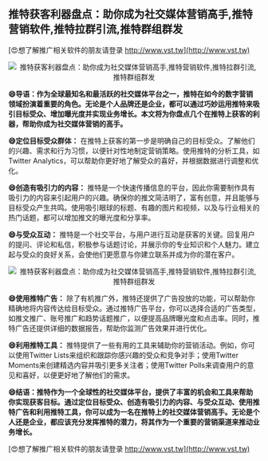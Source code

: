 ## **推特获客利器盘点：助你成为社交媒体营销高手,推特营销软件,推特拉群引流,推特群组群发**

[😍想了解推广相关软件的朋友请登录 http://www.vst.tw](http://www.vst.tw)

 <center><img src="https://vst.tw/MP4/tuiguang/png/3.png" alt="推特获客利器盘点：助你成为社交媒体营销高手,推特营销软件,推特拉群引流,推特群组群发"></center>

**😄导语：作为全球最知名和最活跃的社交媒体平台之一，推特在如今的数字营销领域扮演着重要的角色。无论是个人品牌还是企业，都可以通过巧妙运用推特来吸引目标受众、增加曝光度并实现业务增长。本文将为你盘点几个在推特上获客的利器，帮助你成为社交媒体营销的高手。**

**😄定位目标受众群体：**
在推特上获客的第一步是明确自己的目标受众。了解他们的兴趣、需求和行为习惯，以便针对性地制定营销策略。使用推特的分析工具，如Twitter Analytics，可以帮助你更好地了解受众的喜好，并根据数据进行调整和优化。

**😄创造有吸引力的内容：**
推特是一个快速传播信息的平台，因此你需要制作具有吸引力的内容来引起用户的兴趣。确保你的推文简洁明了，富有创意，并且能够与目标受众产生共鸣。使用吸引眼球的标题、有趣的图片和视频，以及与行业相关的热门话题，都可以增加推文的曝光度和分享率。

**😄与受众互动：**
推特是一个社交平台，与用户进行互动是获客的关键。回复用户的提问、评论和私信，积极参与话题讨论，并展示你的专业知识和个人魅力。建立起与受众的良好关系，会使他们更愿意与你建立联系并成为你的潜在客户。

 <center><img src="https://vst.tw/MP4/tuiguang/png/0.png" alt="推特获客利器盘点：助你成为社交媒体营销高手,推特营销软件,推特拉群引流,推特群组群发"></center>

**😄使用推特广告：**
除了有机推广外，推特还提供了广告投放的功能，可以帮助你精确地将内容传达给目标受众。通过推特广告平台，你可以选择合适的广告类型，如推文推广、账号推广和趋势话题推广，以便提高品牌曝光度和点击率。同时，推特广告还提供详细的数据报告，帮助你监测广告效果并进行优化。

**😄利用推特工具：**
推特提供了一些有用的工具来辅助你的营销活动。例如，你可以使用Twitter Lists来组织和跟踪你感兴趣的受众和竞争对手；使用Twitter Moments来创建精选内容并吸引更多关注者；使用Twitter Polls来调查用户的意见和喜好，以便更好地了解他们的需求。

**😄结语：推特作为一个全球性的社交媒体平台，提供了丰富的机会和工具来帮助你实现获客目标。通过定位目标受众、创造有吸引力的内容、与受众互动、使用推特广告和利用推特工具，你可以成为一名在推特上的社交媒体营销高手。无论是个人还是企业，都应该充分发挥推特的潜力，将其作为一个重要的营销渠道来推动业务增长。**

[😍想了解推广相关软件的朋友请登录 http://www.vst.tw](http://www.vst.tw)



